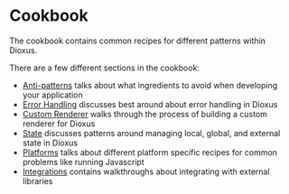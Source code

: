# Cookbook

The cookbook contains common recipes for different patterns within Dioxus.

There are a few different sections in the cookbook:

- [Anti-patterns](./antipatterns.md) talks about what ingredients to avoid when developing your application
- [Error Handling](./error_handling.md) discusses best around about error handling in Dioxus
- [Custom Renderer](./custom_renderer.md) walks through the process of building a custom renderer for Dioxus
- [State](./state/index.md) discusses patterns around managing local, global, and external state in Dioxus
- [Platforms](./platforms/index.md) talks about different platform specific recipes for common problems like running Javascript
- [Integrations](./integrations/index.md) contains walkthroughs about integrating with external libraries 
